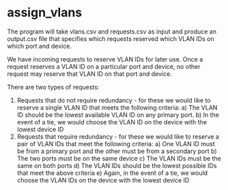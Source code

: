 # assign_vlans

The program will take vlans.csv and requests.csv as input and produce an output.csv file that specifies which requests reserved which VLAN IDs on which port and device. 

We have incoming requests to reserve VLAN IDs for later use. Once a request reserves a VLAN ID on a particular port and device, no other request may reserve that VLAN ID on that port and device. 

There are two types of requests:
1) Requests that do not require redundancy - for these we would like to reserve a single VLAN ID that meets the following criteria:
a) The VLAN ID should be the lowest available VLAN ID on any primary port.
b) In the event of a tie, we would choose the VLAN ID on the device with the lowest
device ID
2) Requests that require redundancy - for these we would like to reserve a pair of VLAN
IDs that meet the following criteria:
a) One VLAN ID must be from a primary port and the other must be from a
secondary port
b) The two ports must be on the same device
c) The VLAN IDs must be the same on both ports
d) The VLAN IDs should be the lowest possible IDs that meet the above criteria
e) Again, in the event of a tie, we would choose the VLAN IDs on the device with
the lowest device ID
